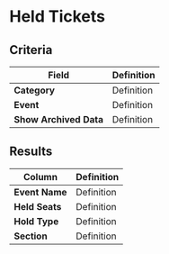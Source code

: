 # Held Tickets

## Criteria

| **Field** | **Definition** |
| --- | --- |
| **Category** | Definition |
| **Event** | Definition |
| **Show Archived Data** | Definition |

## Results

| **Column** | **Definition** |
| --- | --- |
| **Event Name** | Definition |
| **Held Seats** | Definition |
| **Hold Type** | Definition |
| **Section** | Definition |